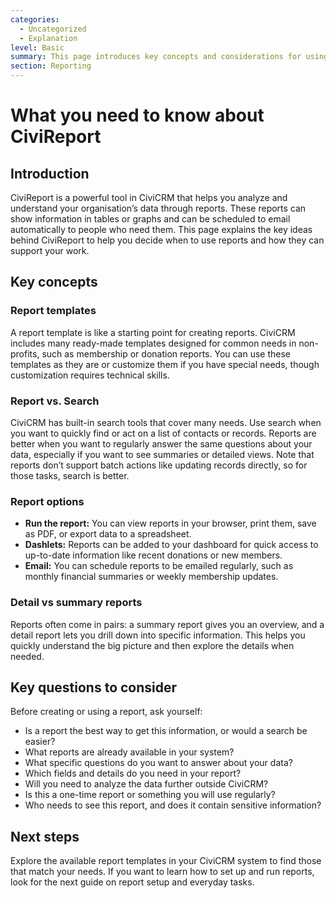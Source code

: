 ```yaml
---
categories:
  - Uncategorized
  - Explanation  
level: Basic  
summary: This page introduces key concepts and considerations for using CiviReport, helping non-profit users understand when and how to use reports effectively in CiviCRM.  
section: Reporting  
---
```


# What you need to know about CiviReport

## Introduction

CiviReport is a powerful tool in CiviCRM that helps you analyze and understand your organisation’s data through reports. These reports can show information in tables or graphs and can be scheduled to email automatically to people who need them. This page explains the key ideas behind CiviReport to help you decide when to use reports and how they can support your work.

## Key concepts

### Report templates

A report template is like a starting point for creating reports. CiviCRM includes many ready-made templates designed for common needs in non-profits, such as membership or donation reports. You can use these templates as they are or customize them if you have special needs, though customization requires technical skills.

### Report vs. Search

CiviCRM has built-in search tools that cover many needs. Use search when you want to quickly find or act on a list of contacts or records. Reports are better when you want to regularly answer the same questions about your data, especially if you want to see summaries or detailed views. Note that reports don’t support batch actions like updating records directly, so for those tasks, search is better.

### Report options

- **Run the report:** You can view reports in your browser, print them, save as PDF, or export data to a spreadsheet.
- **Dashlets:** Reports can be added to your dashboard for quick access to up-to-date information like recent donations or new members.
- **Email:** You can schedule reports to be emailed regularly, such as monthly financial summaries or weekly membership updates.

### Detail vs summary reports

Reports often come in pairs: a summary report gives you an overview, and a detail report lets you drill down into specific information. This helps you quickly understand the big picture and then explore the details when needed.

## Key questions to consider

Before creating or using a report, ask yourself:

- Is a report the best way to get this information, or would a search be easier?
- What reports are already available in your system?
- What specific questions do you want to answer about your data?
- Which fields and details do you need in your report?
- Will you need to analyze the data further outside CiviCRM?
- Is this a one-time report or something you will use regularly?
- Who needs to see this report, and does it contain sensitive information?

## Next steps

Explore the available report templates in your CiviCRM system to find those that match your needs. If you want to learn how to set up and run reports, look for the next guide on report setup and everyday tasks.
